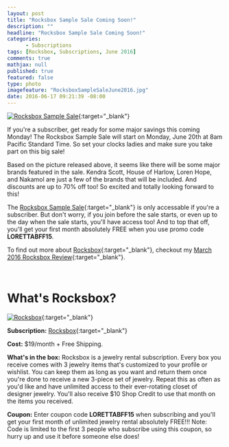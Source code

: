 ```yaml
---
layout: post
title: "Rocksbox Sample Sale Coming Soon!"
description: ""
headline: "Rocksbox Sample Sale Coming Soon!"
categories: 
      - Subscriptions
tags: [Rocksbox, Subscriptions, June 2016]
comments: true
mathjax: null
published: true
featured: false
type: photo
imagefeature: "RocksboxSampleSaleJune2016.jpg"
date: 2016-06-17 09:21:39 -08:00
---
```


[![Rocksbox Sample Sale](http://whatsupmailbox.com/images/RocksboxSampleSaleJune2016.jpg)](https://www.rocksbox.com){:target="_blank"}

If you're a subscriber, get ready for some major savings this coming Monday! The Rocksbox Sample Sale will start on Monday, June 20th at 8am Pacific Standard Time. So set your clocks ladies and make sure you take part on this big sale!

Based on the picture released above, it seems like there will be some major brands featured in the sale. Kendra Scott, House of Harlow, Loren Hope, and Nakamol are just a few of the brands that will be included. And discounts are up to 70% off too! So excited and totally looking forward to this!

The [Rocksbox Sample Sale](http://rocksboxsamplesale.com/password){:target="_blank"} is only accessable if you're a subscriber. But don't worry, if you join before the sale starts, or even up to the day when the sale starts, you'll have access too! And to top that off, you'll get your first month absolutely FREE when you use promo code **LORETTABFF15**.

To find out more about [Rocksbox](https://www.rocksbox.com){:target="_blank"}, checkout my [March 2016 Rocksbox Review](http://whatsupmailbox.com/subscriptions/reviews/coupons/Rocksbox-Jewelry-Subscription-Box-March-2016-Review-Coupon/){:target="_blank"}.

<br>

# What's Rocksbox?

[![Rocksbox](http://whatsupmailbox.com/images/RocksboxMar2016Box.jpg)](https://www.rocksbox.com){:target="_blank"}

**Subscription:** [Rocksbox](https://www.rocksbox.com){:target="_blank"}

**Cost:** $19/month + Free Shipping.

**What's in the box:** Rocksbox is a jewelry rental subscription. Every box you receive comes with 3 jewelry items that's customized to your profile or wishlist. You can keep them as long as you want and return them once you're done to receive a new 3-piece set of jewelry. Repeat this as often as you'd like and have unlimited access to their ever-rotating closet of designer jewelry. You'll also receive $10 Shop Credit to use that month on the items you received.

**Coupon:** Enter coupon code **LORETTABFF15** when subscribing and you'll get your first month of unlimited jewelry rental absolutely FREE!!! Note: Code is limited to the first 3 people who subscribe using this coupon, so hurry up and use it before someone else does!
